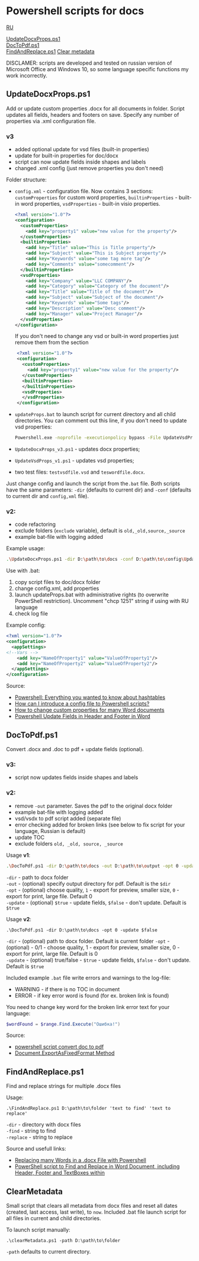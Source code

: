 # Powershell scripts for docs

[RU](README_RU.md#powershell-scripts-for-docs)

[UpdateDocxProps.ps1](#updatedocxpropsps1)  
[DocToPdf.ps1](#doctopdfps1)  
[FindAndReplace.ps1](#findandreplaceps1)
[Clear metadata](#clearmetadata)

DISCLAMER: scripts are developed and tested on russian version of Microsoft Office and Windows 10, so some language specific functions my work incorrectly. 

## UpdateDocxProps.ps1

Add or update custom properties .docx for all documents in folder. Script updates all fields, headers and footers on save. Specify any number of properties via .xml configuration file.

### v3

* added optional update for vsd files (built-in properties)
* update for built-in properties for doc/docx
* script can now update fields inside shapes and labels
* changed .xml config (just remove properties you don't need)

Folder structure:

* `config.xml` - configuration file. Now contains 3 sections: `customProperties` for custom word properties, `builtinProperties` - built-in word properties, `vsdProperties` - built-in visio properties.
  
    ```xml
    <?xml version="1.0"?>
    <configuration>
      <customProperties>    
        <add key="property1" value="new value for the property"/>	
      </customProperties>
      <builtinProperties>
        <add key="Title" value="This is Title property"/>
        <add key="Subject" value="This is Subject property"/>
        <add key="Keywords" value="some tag more tag"/>
        <add key="Comments" value="somecomment"/>
      </builtinProperties>
      <vsdProperties>
        <add key="Company" value="LLC COMPANY"/>
        <add key="Category" value="Category of the document"/>
        <add key="Title" value="Title of the document"/>
        <add key="Subject" value="Subject of the document"/>
        <add key="Keywords" value="Some tags"/>
        <add key="Description" value="Desc comment"/>
        <add key="Manager" value="Project Manager"/>
      </vsdProperties>
    </configuration>
    ```
  If you don't need to change any vsd or built-in word properties just remove them from the section
```xml
    <?xml version="1.0"?>
    <configuration>
      <customProperties>    
        <add key="property1" value="new value for the property"/>	
      </customProperties>
      <builtinProperties>        
      </builtinProperties>
      <vsdProperties>        
      </vsdProperties>
    </configuration>
```
* `updateProps.bat` to launch script for current directory and all child directories. You can comment out this line, if you don't need to update vsd properties:
    ```bat
    Powershell.exe -noprofile -executionpolicy bypass -File UpdateVsdProps_v1.ps1 > %CurrentDateTime%_vsdprops.txt
    ```
    
* `UpdateDocxProps_v3.ps1` - updates docx properties;

* `UpdateVsdProps_v1.ps1` - updates vsd properties;

* two test files: `testvsdfile.vsd` and `teswordfile.docx`.

Just change config and launch the script from the`.bat` file. Both scripts have the same parameters: `-dir` (defaults to current dir) and `-conf` (defaults to current dir and `config,xml` file). 

### v2: 

* code refactoring
* exclude folders (`exclude` variable), default is `old,_old,source,_source`
* example bat-file with logging added

Example usage:
```bash
.\UpdateDocxProps.ps1 -dir D:\path\to\docs -conf D:\path\to\config\UpdateDocxPropsConfig.xml
```

Use with .bat:
1. copy script files to doc/docx folder
2. change config.xml, add properties
3. launch updateProps.bat with administrative rights (to overwrite PowerShell restriction). Uncomment "chcp 1251" string if using with RU language
4. check log file

Example config:

```xml
<?xml version="1.0"?>
<configuration>
  <appSettings>
<!--Vars -->
    <add key="NameOfProperty1" value="ValueOfProperty1"/>
	<add key="NameOfProperty2" value="ValueOfProperty2"/>
  </appSettings>
</configuration>
```
Source: 
- [Powershell: Everything you wanted to know about hashtables](https://powershellexplained.com/2016-11-06-powershell-hashtable-everything-you-wanted-to-know-about/)
- [How can I introduce a config file to Powershell scripts?](https://stackoverflow.com/a/13698982)
- [How to change custom properties for many Word documents](https://stackoverflow.com/a/35920682)
- [Powershell Update Fields in Header and Footer in Word](https://stackoverflow.com/questions/24887905/powershell-update-fields-in-header-and-footer-in-word)

## DocToPdf.ps1

Convert .docx and .doc to pdf + update fields (optional).

### v3:

* script now updates fields inside shapes and labels

### v2:

* remove `-out` parameter. Saves the pdf to the original docx folder
* example bat-file with logging added
* vsd/vsdx to pdf script added (separate file)
* error checking added for broken links (see below to fix script for your language, Russian is default)
* update TOC
* exclude folders  `old, _old, source, _source` 

Usage **v1**:

```bash
.\DocToPdf.ps1 -dir D:\path\to\docs -out D:\path\to\output -opt 0 -update $false
```
`-dir` - path to docx folder  
`-out` - (optional) specify output directory for pdf. Default is the `$dir`  
`-opt` - (optional) choose quality, `1` - export for preview, smaller size, `0` - export for print, large file. Default 0  
`-update` - (optional) `$true` - update fields, `$false` - don't update. Default is `$true`  

Usage **v2**:

```
.\DocToPdf.ps1 -dir D:\path\to\docs -opt 0 -update $false
```

`-dir` - (optional) path to docx folder. Default is current folder
`-opt` - (optional) - 0/1 - choose quality, 1 - export for preview, smaller size, 0 - export for print, large file. Default is 0  
`-update` - (optional) true/false - `$true` - update fields, `$false` - don't update. Default is `$true`  

Included example `.bat` file write errors and warnings to the log-file:

- WARNING - if there is no TOC in document
- ERROR - if key error word is found (for ex. broken link is found)

You need to change key word for the broken link error text for your language:

```powershell
$wordFound = $range.Find.Execute("Ошибка!")
```

Source: 

- [powershell script convert doc to pdf](https://social.technet.microsoft.com/Forums/ie/en-US/445b2429-e33c-4ce0-9d64-dd31422571bf/powershell-script-convert-doc-to-pdf?forum=winserverpowershell)
- [Document.ExportAsFixedFormat Method](https://docs.microsoft.com/en-us/previous-versions/office/developer/office-2007/bb256835(v=office.12))


## FindAndReplace.ps1

Find and replace strings for multiple .docx files

Usage:
```bach
.\FindAndReplace.ps1 D:\path\to\folder 'text to find' 'text to replace'
```
`-dir` - directory with docx files  
`-find` - string to find  
`-replace` - string to replace  

Source and usefull links:
- [Replacing many Words in a .docx File with Powershell](https://stackoverflow.com/questions/40101846/replacing-many-words-in-a-docx-file-with-powershell)
- [PowerShell script to Find and Replace in Word Document, including Header, Footer and TextBoxes within
](https://codereview.stackexchange.com/questions/174455/powershell-script-to-find-and-replace-in-word-document-including-header-footer)

## ClearMetadata

Small script that clears all metadata from docx files and reset all dates (created, last access, last write), to `now`. Included .bat file launch script for all files in current and child directories. 

To launch script manually:

```
.\clearMetadata.ps1 -path D:\path\to\folder
```

`-path` defaults to current directory.

